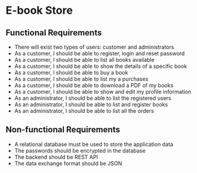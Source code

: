 # E-book Store 

## Functional Requirements

* There will exist two types of users: customer and administrators
* As a customer, I should be able to register, login and reset password
* As a customer, I should be able to list all books available
* As a customer, I should be able to show the details of a specific book
* As a customer, I should be able to buy a book
* As a customer, I should be able to list my a purchases
* As a customer, I should be able to download a PDF of my books
* As a customer, I should be able to show and edit my profile information
* As an administrator, I should be able to list the registered users
* As an administrator, I should be able to list and register books
* As an administrator, I should be able to list all the orders


## Non-functional Requirements

* A relational database must be used to store the application data
* The passwords should be encrypted in the database
* The backend should be REST API
* The data exchange format should be JSON
